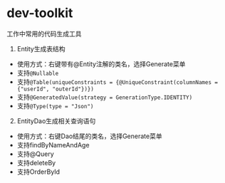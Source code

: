 # dev-toolkit
工作中常用的代码生成工具<br/>
1. Entity生成表结构<br/>
  * 使用方式：右键带有@Entity注解的类名，选择Generate菜单<br/>
  * 支持`@Nullable`<br/>
  * 支持`@Table(uniqueConstraints = {@UniqueConstraint(columnNames = {"userId", "outerId"})})`<br/>
  * 支持`@GeneratedValue(strategy = GenerationType.IDENTITY)`<br/>
  * 支持`@Type(type = "Json")`<br/>
2. EntityDao生成相关查询语句<br/>
  * 使用方式：右键Dao结尾的类名，选择Generate菜单<br/>
  * 支持findByNameAndAge<br/>
  * 支持@Query<br/>
  * 支持deleteBy<br/>
  * 支持OrderById<br/>